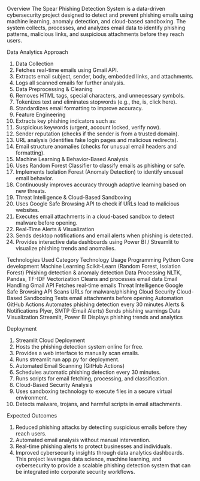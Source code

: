 
Overview
The Spear Phishing Detection System is a data-driven cybersecurity project designed to detect and prevent phishing emails using machine learning, anomaly detection, and cloud-based sandboxing. The system collects, processes, and analyzes email data to identify phishing patterns, malicious links, and suspicious attachments before they reach users.

Data Analytics Approach
1.	Data Collection
2.	Fetches real-time emails using Gmail API.
3.	Extracts email subject, sender, body, embedded links, and attachments.
4.	Logs all scanned emails for further analysis.
5.	Data Preprocessing & Cleaning
6.	Removes HTML tags, special characters, and unnecessary symbols.
7.	Tokenizes text and eliminates stopwords (e.g., the, is, click here).
8.	Standardizes email formatting to improve accuracy.
9.	Feature Engineering
10.	Extracts key phishing indicators such as:
11.	Suspicious keywords (urgent, account locked, verify now).
12.	Sender reputation (checks if the sender is from a trusted domain).
13.	URL analysis (identifies fake login pages and malicious redirects).
14.	Email structure anomalies (checks for unusual email headers and formatting).
15.	Machine Learning & Behavior-Based Analysis
16.	Uses Random Forest Classifier to classify emails as phishing or safe.
17.	Implements Isolation Forest (Anomaly Detection) to identify unusual email behavior.
18.	Continuously improves accuracy through adaptive learning based on new threats.
19.	Threat Intelligence & Cloud-Based Sandboxing
20.	Uses Google Safe Browsing API to check if URLs lead to malicious websites.
21.	Executes email attachments in a cloud-based sandbox to detect malware before opening.
22.	Real-Time Alerts & Visualization
23.	Sends desktop notifications and email alerts when phishing is detected.
24.	Provides interactive data dashboards using Power BI / Streamlit to visualize phishing trends and anomalies.


Technologies Used
Category Technology Usage
Programming	Python	Core development
Machine Learning	Scikit-Learn (Random Forest, Isolation Forest)	Phishing detection & anomaly detection
Data Processing	NLTK, Pandas, TF-IDF Vectorization	Cleans and processes email data
Email Handling	Gmail API	Fetches real-time emails
Threat Intelligence	Google Safe Browsing API	Scans URLs for malware/phishing
Cloud Security	Cloud-Based Sandboxing	Tests email attachments before opening
Automation	GitHub Actions	Automates phishing detection every 30 minutes
Alerts & Notifications	Plyer, SMTP (Email Alerts)	Sends phishing warnings
Data Visualization	Streamlit, Power BI	Displays phishing trends and analytics


Deployment
1.	Streamlit Cloud Deployment
2.	Hosts the phishing detection system online for free.
3.	Provides a web interface to manually scan emails.
4.	Runs streamlit run app.py for deployment.
5.	Automated Email Scanning (GitHub Actions)
6.	Schedules automatic phishing detection every 30 minutes.
7.	Runs scripts for email fetching, processing, and classification.
8.	Cloud-Based Security Analysis
9.	Uses sandboxing technology to execute files in a secure virtual environment.
10.	Detects malware, trojans, and harmful scripts in email attachments.

Expected Outcomes
1.	Reduced phishing attacks by detecting suspicious emails before they reach users.
2.	Automated email analysis without manual intervention.
3.	Real-time phishing alerts to protect businesses and individuals.
4.	Improved cybersecurity insights through data analytics dashboards.
This project leverages data science, machine learning, and cybersecurity to provide a scalable phishing detection system that can be integrated into corporate security workflows.




